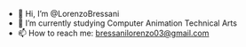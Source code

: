 - 👋 Hi, I’m @LorenzoBressani
- 🌱 I’m currently studying Computer Animation Technical Arts
- 📫 How to reach me: bressanilorenzo03@gmail.com

<!---
LorenzoBressani/LorenzoBressani is a ✨ special ✨ repository because its `README.md` (this file) appears on your GitHub profile.
You can click the Preview link to take a look at your changes.
--->
